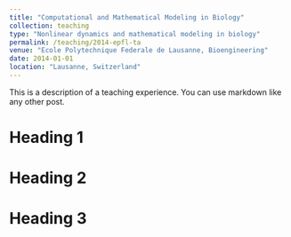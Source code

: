 ```yaml
---
title: "Computational and Mathematical Modeling in Biology"
collection: teaching
type: "Nonlinear dynamics and mathematical modeling in biology"
permalink: /teaching/2014-epfl-ta
venue: "Ecole Polytechnique Federale de Lausanne, Bioengineering"
date: 2014-01-01
location: "Lausanne, Switzerland"
---
```


This is a description of a teaching experience. You can use markdown like any other post.

Heading 1
======

Heading 2
======

Heading 3
======
